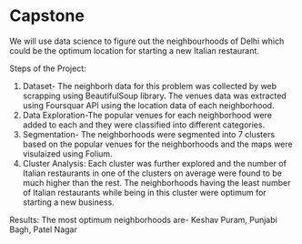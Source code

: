 # Capstone
We will use data science to figure out the neighbourhoods of Delhi which could be the optimum location for starting a new Italian restaurant.

Steps of the Project:
1) Dataset- The neighborh data for this problem was collected by web scrapping using BeautifulSoup library. The venues data was extracted using Foursquar API using the location data of each neighborhood.  
2) Data Exploration-The popular venues for each neighborhood were added to each and they were classified into different categories.
3) Segmentation- The neighborhoods were segmented into 7 clusters based on the popular venues for the neighborhoods and the maps were visulaized using Folium.
4) Cluster Analysis: Each cluster was further explored and the number of Italian restaurants in one of the clusters on average were found to be much higher than the rest. The neighborhoods having the least number of Italian restaurants while being in this cluster were optimum for starting a new business.

Results:
The most optimum neighborhoods are- Keshav Puram, Punjabi Bagh, Patel Nagar
